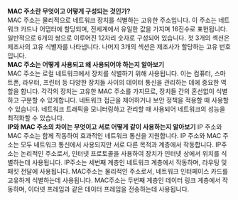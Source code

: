 **MAC 주소란 무엇이고 어떻게 구성되는 것인가?**   
MAC 주소는 물리적으로 네트워크 장치를 식별하는 고유한 주소입니다. 이 주소는 네트워크 카드나 어댑터에 할당되며, 전세계에서 유일한 값을 가지며 16진수로 표현됩니다. 일반적으로 6개의 쌍으로 이루어진 12자리 숫자로 구성되어 있습니다. 첫 3개의 섹션은 제조사의 고유 식별자를 나타냅니다. 나머지 3개의 섹션은 제조사가 할당하는 고유 번호입니다.   
**MAC 주소는 어떻게 사용되고 왜 사용되어야 하는지 알아보기**   
MAC 주소는 로컬 네트워크에서 장치를 식별하기 위해 사용됩니다. 이는 컴퓨터, 스마트폰, 라우터, 프린터 등 다양한 장치들 사이의 데이터 통신을 관리하는 데에 중요한 역할을 합니다. 각각의 장치는 고유한 MAC 주소를 가지므로, 장치들 간의 혼선없이 식별하고 구분할 수 있게합니다. 네트워크 접근을 제어하거나 보안 정책을 적용할 때 사용할 수 있습니다. 네트워크 트래픽을 모니터링하고 관리할 때 사용되어 네트워크의 성능을 최적화할 수 있습니다.   
**IP와 MAC 주소의 차이는 무엇이고 서로 어떻게 같이 사용하는지 알아보기**
IP 주소와 MAC 주소는 함께 작동하여 효과적인 네트워크 통신을 지원합니다. IP 주소와 MAC 주소는 모두 네트워크 통신에서 사용되지만 서로 다른 목적과 계층에서 작동합니다. IP주소는 논리적인 주소로서, 인터넷 프로토콜을 사용하여 장치가 인터넷 상에서 위치를 식별하는데 사용됩니다. IP주소는 세번째 계층인 네트워크 계층에서 작동하며, 라우팅 및 패킷 전달에 사용됩니다. MAC주소는 물리적인 주소로서, 네트워크 인터페이스 카드를 고유하게 식별하는데 사용됩니다. MAC주소는 두번째 계층인 데이터 링크 계층에서 작동하며, 이더넷 프레임과 같은 데이터 프레임을 전송하는데 사용됩니다. 
